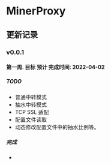 # MinerProxy


## 更新记录
### v0.0.1
#### 第一周. 目标 预计 完成时间: 2022-04-02
##### TODO 
- 普通中转模式
- 抽水中转模式
- TCP SSL 适配
- 配置文件读取
- 动态修改配置文件中的抽水比例等。

#####  完成
- 
